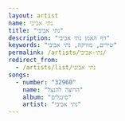 ```yaml
---
layout: artist
name: נתי אביבי
title: "נתי אביבי"
description: "דף האמן נתי אביבי"
keywords: "שירים, מוזיקה, נתי אביבי"
permalink: /artists/נתי-אביבי/
redirect_from:
  - /artists/list/נתי אביבי
songs:
  - number: "32960"
    name: "הרוצה להנצל"
    album: "סינגלים"
    artist: "נתי אביבי"
---
```

